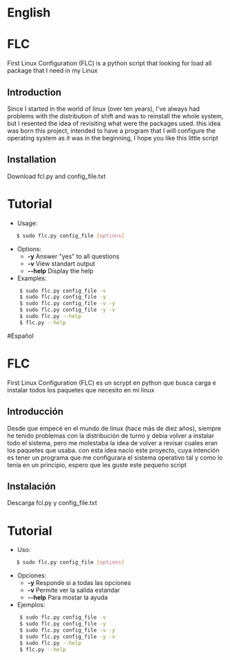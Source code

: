 # English
# FLC
First Linux Configuration (FLC) is a python script  that looking for load all package that I need in my Linux
## Introduction
Since I started in the world of linux (over ten years), I've always had problems with the distribution of shift and was to reinstall the whole system, but I resented the idea of revisiting what were the packages used. this idea was born this project, intended to have a program that I will configure the operating system as it was in the beginning, I hope you like this little script
## Installation
Download fcl.py and config_file.txt
# Tutorial
* Usage:
```sh
   $ sudo flc.py config_file [options]
```
* Options:
   - **-y**        Answer "yes" to all questions
   - **-v**        View standart output
   - **--help**    Display the help
* Examples:
```sh
    $ sudo flc.py config_file -v
    $ sudo flc.py config_file -y
    $ sudo flc.py config_file -v -y
    $ sudo flc.py config_file -y -v
    $ sudo flc.py --help
    $ flc.py --help
```
#Español
# FLC
First Linux Configuration (FLC) es un scrypt en python que busca carga e instalar todos los paquetes que necesito en mi linux
## Introducción
Desde que empecé en el mundo de linux (hace más de diez años), siempre he tenido problemas con la distribución de turno y debia volver a instalar todo el sistema, pero me molestaba la idea de volver a revisar cuales eran los paquetes que usaba. con esta idea nacio este proyecto, cuya intención es tener un programa que me configurara el sistema operativo tal y como lo tenía en un principio, espero que les guste este pequeño script
## Instalación
Descarga fcl.py y config_file.txt
# Tutorial
* Uso:
```sh
   $ sudo flc.py config_file [options]
```
* Opciones:
   - **-y**        Responde si a todas las opciones
   - **-v**        Permite ver la salida estandar
   - **--help**    Para mostar la ayuda
* Ejemplos:
```sh
    $ sudo flc.py config_file -v
    $ sudo flc.py config_file -y
    $ sudo flc.py config_file -v -y
    $ sudo flc.py config_file -y -v
    $ sudo flc.py --help
    $ flc.py --help
```

